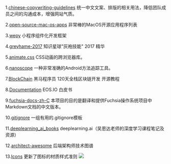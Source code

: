 
1.[chinese-copywriting-guidelines](https://github.com/mzlogin/chinese-copywriting-guidelines)
统一中文文案、排版的相关用法，降低团队成员之间的沟通成本，增强网站气质。

2.[open-source-mac-os-apps](https://github.com/serhii-londar/open-source-mac-os-apps)
非常棒的MacOS开源应用程序列表

3.[wepy](https://github.com/Tencent/wepy)
小程序组件化开发框架

4.[greyhame-2017](https://github.com/ChrisLinn/greyhame-2017)
知识星球"灰袍技能" 2017 精华

5.[animate.css](https://github.com/daneden/animate.css)
CSS动画的跨浏览器库。

6.[nanoscope](https://github.com/uber/nanoscope)
一种非常准确的Android方法追踪工具。

7.[BlockChain](https://github.com/itheima1/BlockChain)
黑马程序员 120天全栈区块链开发 开源教程

8.[Documentation](https://github.com/EOSIO/Documentation)
EOS.IO 白皮书

9.[fuchsia-docs-zh-C](https://github.com/zhangpf/fuchsia-docs-zh-CN)
本项目的目的是翻译和提供Fuchsia操作系统项目中Markdown文档的中文版本。

10.[gitignore](https://github.com/github/gitignore)
一组有用的.gitignore模板

11.[deeplearning_ai_books](https://github.com/fengdu78/deeplearning_ai_books)
deeplearning.ai（吴恩达老师的深度学习课程笔记及资源）

12.[architect-awesome](https://github.com/xingshaocheng/architect-awesome)
后端架构师技术图谱

13.[Icons](https://material.io/guidelines/style/icons.html#icons-product-icons)
更新了图标的材质样式准则
![](https://storage.googleapis.com/material-design/publish/material_v_12/assets/0Bx4BSt6jniD7bHMzZkNZekcxRVE/style-logos-product-intro-material-physical.png)